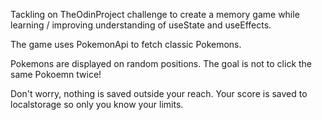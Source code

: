 Tackling on TheOdinProject challenge to create a memory game while learning / improving understanding of useState and useEffects.

The game uses PokemonApi to fetch classic Pokemons.

Pokemons are displayed on random positions. The goal is not to click the same Pokoemn twice!

Don't worry, nothing is saved outside your reach. Your score is saved to localstorage so only you know your limits.